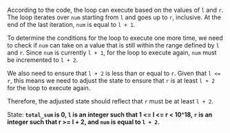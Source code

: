 According to the code, the loop can execute based on the values of `l` and `r`. The loop iterates over `num` starting from `l` and goes up to `r`, inclusive. At the end of the last iteration, `num` is equal to `l + 1`. 

To determine the conditions for the loop to execute one more time, we need to check if `num` can take on a value that is still within the range defined by `l` and `r`. Since `num` is currently `l + 1`, for the loop to execute again, `num` must be incremented to `l + 2`.

We also need to ensure that `l + 2` is less than or equal to `r`. Given that `l <= r`, this means we need to adjust the state to ensure that `r` is at least `l + 2` for the loop to execute again.

Therefore, the adjusted state should reflect that `r` must be at least `l + 2`.

State: **`total_sum` is 0, `l` is an integer such that 1 <= l <= r < 10^18, `r` is an integer such that r >= l + 2, and `num` is equal to `l + 2`.**